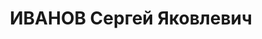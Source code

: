 ---
title: ИВАНОВ Сергей Яковлевич
description: 'Капитан, помощник командира 135-й стрелково-пулеметной бригады 45-го
  механизированного корпуса Киевского ВО

  репрессирован'
---